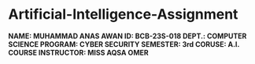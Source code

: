 # Artificial-Intelligence-Assignment

**NAME: MUHAMMAD ANAS AWAN
ID: BCB-23S-018
DEPT.: COMPUTER SCIENCE
PROGRAM: CYBER SECURITY
SEMESTER: 3rd
CORUSE: A.I.
COURSE INSTRUCTOR: MISS AQSA OMER**
